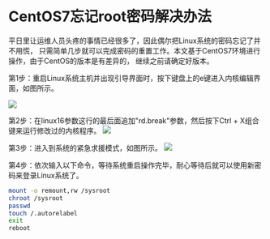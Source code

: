 # CentOS7忘记root密码解决办法

平日里让运维人员头疼的事情已经很多了，因此偶尔把Linux系统的密码忘记了并不用慌， 只需简单几步就可以完成密码的重置工作。本文基于CentOS7环境进行操作，由于CentOS的版本是有差异的， 继续之前请确定好版本。

第1步：重启Linux系统主机并出现引导界面时，按下键盘上的e键进入内核编辑界面，如图所示。

![](https://xnstatic-1253397658.file.myqcloud.com/linux082601.png)

第2步：在linux16参数这行的最后面追加"rd.break"参数，然后按下Ctrl + X组合键来运行修改过的内核程序。
![](https://xnstatic-1253397658.file.myqcloud.com/linux082602.png)

第3步：进入到系统的紧急求援模式，如图所示。
![](https://xnstatic-1253397658.file.myqcloud.com/linux082603.png)

第4步：依次输入以下命令，等待系统重启操作完毕，耐心等待后就可以使用新密码来登录Linux系统了。

```bash
mount -o remount,rw /sysroot
chroot /sysroot
passwd
touch /.autorelabel
exit
reboot
```

